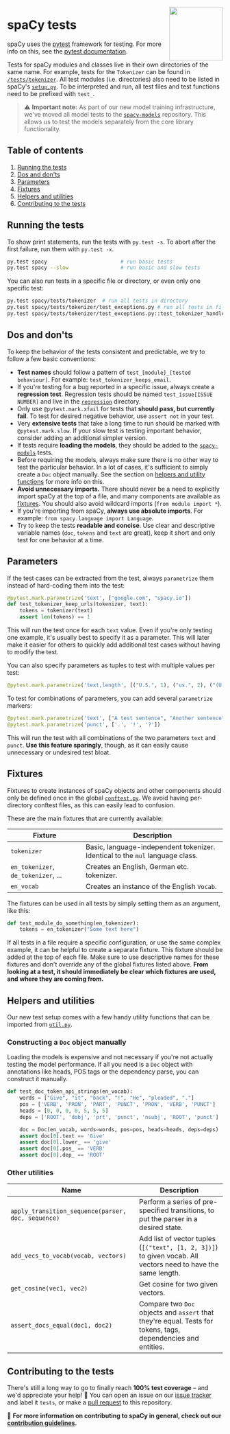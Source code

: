 <a href="https://explosion.ai"><img src="https://explosion.ai/assets/img/logo.svg" width="125" height="125" align="right" /></a>

# spaCy tests

spaCy uses the [pytest](http://doc.pytest.org/) framework for testing. For more info on this, see the [pytest documentation](http://docs.pytest.org/en/latest/contents.html).

Tests for spaCy modules and classes live in their own directories of the same name. For example, tests for the `Tokenizer` can be found in [`/tests/tokenizer`](tokenizer). All test modules (i.e. directories) also need to be listed in spaCy's [`setup.py`](../setup.py). To be interpreted and run, all test files and test functions need to be prefixed with `test_`.

> ⚠️ **Important note:** As part of our new model training infrastructure, we've moved all model tests to the [`spacy-models`](https://github.com/explosion/spacy-models) repository. This allows us to test the models separately from the core library functionality.

## Table of contents

1. [Running the tests](#running-the-tests)
2. [Dos and don'ts](#dos-and-donts)
3. [Parameters](#parameters)
4. [Fixtures](#fixtures)
5. [Helpers and utilities](#helpers-and-utilities)
6. [Contributing to the tests](#contributing-to-the-tests)

## Running the tests

To show print statements, run the tests with `py.test -s`. To abort after the
first failure, run them with `py.test -x`.

```bash
py.test spacy                        # run basic tests
py.test spacy --slow                 # run basic and slow tests
```

You can also run tests in a specific file or directory, or even only one
specific test:

```bash
py.test spacy/tests/tokenizer  # run all tests in directory
py.test spacy/tests/tokenizer/test_exceptions.py # run all tests in file
py.test spacy/tests/tokenizer/test_exceptions.py::test_tokenizer_handles_emoji # run specific test
```

## Dos and don'ts

To keep the behavior of the tests consistent and predictable, we try to follow a few basic conventions:

- **Test names** should follow a pattern of `test_[module]_[tested behaviour]`. For example: `test_tokenizer_keeps_email`.
- If you're testing for a bug reported in a specific issue, always create a **regression test**. Regression tests should be named `test_issue[ISSUE NUMBER]` and live in the [`regression`](regression) directory.
- Only use `@pytest.mark.xfail` for tests that **should pass, but currently fail**. To test for desired negative behavior, use `assert not` in your test.
- Very **extensive tests** that take a long time to run should be marked with `@pytest.mark.slow`. If your slow test is testing important behavior, consider adding an additional simpler version.
- If tests require **loading the models**, they should be added to the [`spacy-models`](https://github.com/explosion/spacy-models) tests.
- Before requiring the models, always make sure there is no other way to test the particular behavior. In a lot of cases, it's sufficient to simply create a `Doc` object manually. See the section on [helpers and utility functions](#helpers-and-utilities) for more info on this.
- **Avoid unnecessary imports.** There should never be a need to explicitly import spaCy at the top of a file, and many components are available as [fixtures](#fixtures). You should also avoid wildcard imports (`from module import *`).
- If you're importing from spaCy, **always use absolute imports**. For example: `from spacy.language import Language`.
- Try to keep the tests **readable and concise**. Use clear and descriptive variable names (`doc`, `tokens` and `text` are great), keep it short and only test for one behavior at a time.

## Parameters

If the test cases can be extracted from the test, always `parametrize` them instead of hard-coding them into the test:

```python
@pytest.mark.parametrize('text', ["google.com", "spacy.io"])
def test_tokenizer_keep_urls(tokenizer, text):
    tokens = tokenizer(text)
    assert len(tokens) == 1
```

This will run the test once for each `text` value. Even if you're only testing one example, it's usually best to specify it as a parameter. This will later make it easier for others to quickly add additional test cases without having to modify the test.

You can also specify parameters as tuples to test with multiple values per test:

```python
@pytest.mark.parametrize('text,length', [("U.S.", 1), ("us.", 2), ("(U.S.", 2)])
```

To test for combinations of parameters, you can add several `parametrize` markers:

```python
@pytest.mark.parametrize('text', ["A test sentence", "Another sentence"])
@pytest.mark.parametrize('punct', ['.', '!', '?'])
```

This will run the test with all combinations of the two parameters `text` and `punct`. **Use this feature sparingly**, though, as it can easily cause unnecessary or undesired test bloat.

## Fixtures

Fixtures to create instances of spaCy objects and other components should only be defined once in the global [`conftest.py`](conftest.py). We avoid having per-directory conftest files, as this can easily lead to confusion.

These are the main fixtures that are currently available:

| Fixture                             | Description                                                                  |
| ----------------------------------- | ---------------------------------------------------------------------------- |
| `tokenizer`                         | Basic, language-independent tokenizer. Identical to the `mul` language class. |
| `en_tokenizer`, `de_tokenizer`, ... | Creates an English, German etc. tokenizer.                                   |
| `en_vocab`                          | Creates an instance of the English `Vocab`.                                  |

The fixtures can be used in all tests by simply setting them as an argument, like this:

```python
def test_module_do_something(en_tokenizer):
    tokens = en_tokenizer("Some text here")
```

If all tests in a file require a specific configuration, or use the same complex example, it can be helpful to create a separate fixture. This fixture should be added at the top of each file. Make sure to use descriptive names for these fixtures and don't override any of the global fixtures listed above. **From looking at a test, it should immediately be clear which fixtures are used, and where they are coming from.**

## Helpers and utilities

Our new test setup comes with a few handy utility functions that can be imported from [`util.py`](util.py).

### Constructing a `Doc` object manually

Loading the models is expensive and not necessary if you're not actually testing the model performance. If all you need is a `Doc` object with annotations like heads, POS tags or the dependency parse, you can construct it manually.

```python
def test_doc_token_api_strings(en_vocab):
    words = ["Give", "it", "back", "!", "He", "pleaded", "."]
    pos = ['VERB', 'PRON', 'PART', 'PUNCT', 'PRON', 'VERB', 'PUNCT']
    heads = [0, 0, 0, 0, 5, 5, 5]
    deps = ['ROOT', 'dobj', 'prt', 'punct', 'nsubj', 'ROOT', 'punct']

    doc = Doc(en_vocab, words=words, pos=pos, heads=heads, deps=deps)
    assert doc[0].text == 'Give'
    assert doc[0].lower_ == 'give'
    assert doc[0].pos_ == 'VERB'
    assert doc[0].dep_ == 'ROOT'
```

### Other utilities

| Name                                               | Description                                                                                                   |
| -------------------------------------------------- | ------------------------------------------------------------------------------------------------------------- |
| `apply_transition_sequence(parser, doc, sequence)` | Perform a series of pre-specified transitions, to put the parser in a desired state.                          |
| `add_vecs_to_vocab(vocab, vectors)`                | Add list of vector tuples (`[("text", [1, 2, 3])]`) to given vocab. All vectors need to have the same length. |
| `get_cosine(vec1, vec2)`                           | Get cosine for two given vectors.                                                                             |
| `assert_docs_equal(doc1, doc2)`                    | Compare two `Doc` objects and `assert` that they're equal. Tests for tokens, tags, dependencies and entities. |

## Contributing to the tests

There's still a long way to go to finally reach **100% test coverage** – and we'd appreciate your help! 🙌 You can open an issue on our [issue tracker](https://github.com/explosion/spaCy/issues) and label it `tests`, or make a [pull request](https://github.com/explosion/spaCy/pulls) to this repository.

📖 **For more information on contributing to spaCy in general, check out our [contribution guidelines](https://github.com/explosion/spaCy/blob/master/CONTRIBUTING.md).**
